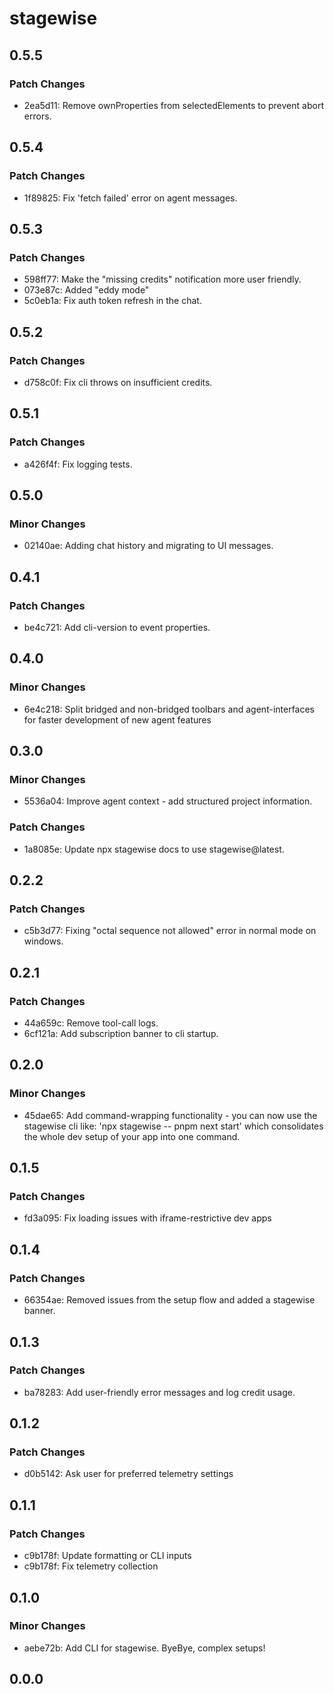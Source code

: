 # stagewise

## 0.5.5

### Patch Changes

- 2ea5d11: Remove ownProperties from selectedElements to prevent abort errors.

## 0.5.4

### Patch Changes

- 1f89825: Fix 'fetch failed' error on agent messages.

## 0.5.3

### Patch Changes

- 598ff77: Make the "missing credits" notification more user friendly.
- 073e87c: Added "eddy mode"
- 5c0eb1a: Fix auth token refresh in the chat.

## 0.5.2

### Patch Changes

- d758c0f: Fix cli throws on insufficient credits.

## 0.5.1

### Patch Changes

- a426f4f: Fix logging tests.

## 0.5.0

### Minor Changes

- 02140ae: Adding chat history and migrating to UI messages.

## 0.4.1

### Patch Changes

- be4c721: Add cli-version to event properties.

## 0.4.0

### Minor Changes

- 6e4c218: Split bridged and non-bridged toolbars and agent-interfaces for faster development of new agent features

## 0.3.0

### Minor Changes

- 5536a04: Improve agent context - add structured project information.

### Patch Changes

- 1a8085e: Update npx stagewise docs to use stagewise@latest.

## 0.2.2

### Patch Changes

- c5b3d77: Fixing "octal sequence not allowed" error in normal mode on windows.

## 0.2.1

### Patch Changes

- 44a659c: Remove tool-call logs.
- 6cf121a: Add subscription banner to cli startup.

## 0.2.0

### Minor Changes

- 45dae65: Add command-wrapping functionality - you can now use the stagewise cli like: 'npx stagewise -- pnpm next start' which consolidates the whole dev setup of your app into one command.

## 0.1.5

### Patch Changes

- fd3a095: Fix loading issues with iframe-restrictive dev apps

## 0.1.4

### Patch Changes

- 66354ae: Removed issues from the setup flow and added a stagewise banner.

## 0.1.3

### Patch Changes

- ba78283: Add user-friendly error messages and log credit usage.

## 0.1.2

### Patch Changes

- d0b5142: Ask user for preferred telemetry settings

## 0.1.1

### Patch Changes

- c9b178f: Update formatting or CLI inputs
- c9b178f: Fix telemetry collection

## 0.1.0

### Minor Changes

- aebe72b: Add CLI for stagewise. ByeBye, complex setups!

## 0.0.0
